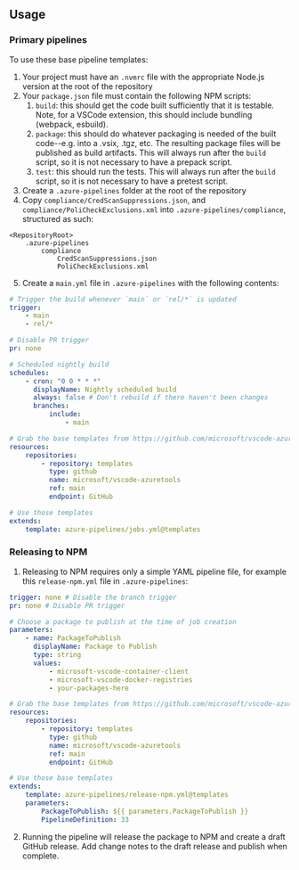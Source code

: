 ## Usage

### Primary pipelines

To use these base pipeline templates:

1. Your project must have an `.nvmrc` file with the appropriate Node.js version
   at the root of the repository
1. Your `package.json` file must contain the following NPM scripts:
    1. `build`: this should get the code built sufficiently that it is testable.
       Note, for a VSCode extension, this should include bundling (webpack,
       esbuild).
    1. `package`: this should do whatever packaging is needed of the built
       code--e.g. into a .vsix, .tgz, etc. The resulting package files will be
       published as build artifacts. This will always run after the `build`
       script, so it is not necessary to have a prepack script.
    1. `test`: this should run the tests. This will always run after the `build`
       script, so it is not necessary to have a pretest script.
1. Create a `.azure-pipelines` folder at the root of the repository
1. Copy `compliance/CredScanSuppressions.json`, and
   `compliance/PoliCheckExclusions.xml` into `.azure-pipelines/compliance`,
   structured as such:

```
<RepositoryRoot>
    .azure-pipelines
        compliance
            CredScanSuppressions.json
            PoliCheckExclusions.xml
```

5. Create a `main.yml` file in `.azure-pipelines` with the following contents:

```yaml
# Trigger the build whenever `main` or `rel/*` is updated
trigger:
    - main
    - rel/*

# Disable PR trigger
pr: none

# Scheduled nightly build
schedules:
    - cron: "0 0 * * *"
      displayName: Nightly scheduled build
      always: false # Don't rebuild if there haven't been changes
      branches:
          include:
              - main

# Grab the base templates from https://github.com/microsoft/vscode-azuretools/tree/main/azure-pipelines
resources:
    repositories:
        - repository: templates
          type: github
          name: microsoft/vscode-azuretools
          ref: main
          endpoint: GitHub

# Use those templates
extends:
    template: azure-pipelines/jobs.yml@templates
```

### Releasing to NPM

1. Releasing to NPM requires only a simple YAML pipeline file, for example this
   `release-npm.yml` file in `.azure-pipelines`:

```yaml
trigger: none # Disable the branch trigger
pr: none # Disable PR trigger

# Choose a package to publish at the time of job creation
parameters:
    - name: PackageToPublish
      displayName: Package to Publish
      type: string
      values:
          - microsoft-vscode-container-client
          - microsoft-vscode-docker-registries
          - your-packages-here

# Grab the base templates from https://github.com/microsoft/vscode-azuretools/tree/main/azure-pipelines
resources:
    repositories:
        - repository: templates
          type: github
          name: microsoft/vscode-azuretools
          ref: main
          endpoint: GitHub

# Use those base templates
extends:
    template: azure-pipelines/release-npm.yml@templates
    parameters:
        PackageToPublish: ${{ parameters.PackageToPublish }}
        PipelineDefinition: 33
```

2. Running the pipeline will release the package to NPM and create a draft
   GitHub release. Add change notes to the draft release and publish when
   complete.
